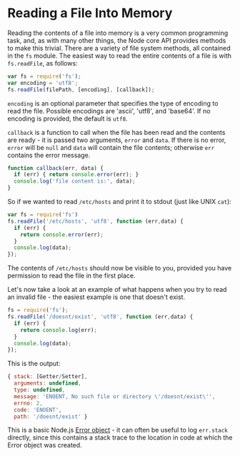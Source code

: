 # Reading a File Into Memory

Reading the contents of a file into memory is a very common programming task, and, as with many other things, the Node core API provides methods to make this trivial.  There are a variety of file system methods, all contained in the `fs` module.  The easiest way to read the entire contents of a file is with `fs.readFile`, as follows:

```javascript
var fs = require('fs');
var encoding = 'utf8';
fs.readFile(filePath, [encoding], [callback]);
```

`encoding` is an optional parameter that specifies the type of encoding to read the file. Possible encodings are 'ascii', 'utf8', and 'base64'. If no encoding is provided, the default is `utf8`.

`callback` is a function to call when the file has been read and the contents are ready - it is passed two arguments, `error` and `data`.  If there is no error, `error` will be `null` and `data` will contain the file contents; otherwise `err` contains the error message.

```javascript
function callback(err, data) {
  if (err) { return console.error(err); }
  console.log('file content is:', data);
}
```

So if we wanted to read `/etc/hosts` and print it to stdout (just like UNIX `cat`):

```javascript
var fs = require('fs')
fs.readFile('/etc/hosts', 'utf8', function (err,data) {
  if (err) {
    return console.error(err);
  }
  console.log(data);
});
```

The contents of `/etc/hosts` should now be visible to you, provided you have permission to read the file in the first place.

Let's now take a look at an example of what happens when you try to read an invalid file - the easiest example is one that doesn't exist.

```javascript
fs = require('fs');
fs.readFile('/doesnt/exist', 'utf8', function (err,data) {
  if (err) {
    return console.log(err);
  }
  console.log(data);
});
```

This is the output:

```javascript
{ stack: [Getter/Setter],
  arguments: undefined,
  type: undefined,
  message: 'ENOENT, No such file or directory \'/doesnt/exist\'',
  errno: 2,
  code: 'ENOENT',
  path: '/doesnt/exist' }
```

This is a basic Node.js [Error object](/what-is-the-error-object) - it can often be useful to log `err.stack` directly, since this contains a stack trace to the location in code at which the Error object was created.